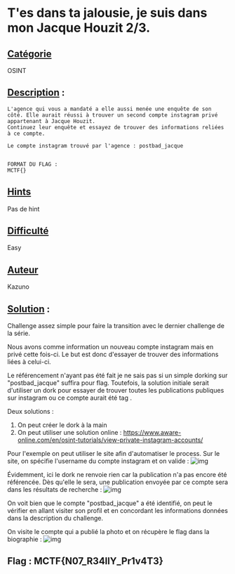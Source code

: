 # **T'es dans ta jalousie, je suis dans mon Jacque Houzit 2/3**.
## <u>**Catégorie**</u>

OSINT

## <u>**Description**</u> :

```
L'agence qui vous a mandaté a elle aussi menée une enquête de son côté. Elle aurait réussi à trouver un second compte instagram privé appartenant à Jacque Houzit.
Continuez leur enquête et essayez de trouver des informations reliées à ce compte.

Le compte instagram trouvé par l'agence : postbad_jacque


FORMAT DU FLAG : 
MCTF{}
```
## <u>Hints</u> 

Pas de hint

## <u>Difficulté</u> 

Easy

## <u>Auteur</u> 

Kazuno

## <u>Solution</u> :

Challenge assez simple pour faire la transition avec le dernier challenge de la série.

Nous avons comme information un nouveau compte instagram mais en privé cette fois-ci.
Le but est donc d'essayer de trouver des informations liées à celui-ci.

Le référencement n'ayant pas été fait je ne sais pas si un simple dorking sur "postbad_jacque" suffira pour flag. Toutefois, la solution initiale serait d'utiliser un dork pour essayer de trouver toutes les publications publiques sur instagram ou ce compte aurait été tag .

Deux solutions : 
1. On peut créer le dork à la main
2. On peut utiliser une solution online : https://www.aware-online.com/en/osint-tutorials/view-private-instagram-accounts/

Pour l'exemple on peut utiliser le site afin d'automatiser le process.
Sur le site, on spécifie l'username du compte instagram et on valide :
![img](img/onlinedork.png)

Évidemment, ici le dork ne renvoie rien car la publication n'a pas encore été référencée.
Dès qu'elle le sera, une publication envoyée par ce compte sera dans les résultats de recherche :
![img](img/public.png)

On voit bien que le compte "postbad_jacque" a été identifié, on peut le vérifier en allant visiter son profil et en concordant les informations données dans la description du challenge.

On visite le compte qui a publié la photo et on récupère le flag dans la biographie :
![img](img/profile.png)
 


## **Flag : MCTF{N07_R34llY_Pr1v4T3}**
